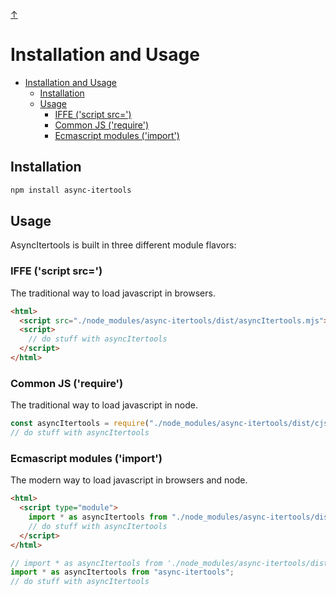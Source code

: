 [↑](../readme.md)

# Installation and Usage

- [Installation and Usage](#installation-and-usage)
  - [Installation](#installation)
  - [Usage](#usage)
    - [IFFE ('script src=')](#iffe-script-src)
    - [Common JS ('require')](#common-js-require)
    - [Ecmascript modules ('import')](#ecmascript-modules-import)

## Installation

```bash
npm install async-itertools
```

## Usage

AsyncItertools is built in three different module flavors:

### IFFE ('script src=')

The traditional way to load javascript in browsers.

```html
<html>
  <script src="./node_modules/async-itertools/dist/asyncItertools.mjs"></script>
  <script>
    // do stuff with asyncItertools
  </script>
</html>
```

### Common JS ('require')

The traditional way to load javascript in node.

```javascript
const asyncItertools = require("./node_modules/async-itertools/dist/cjs/index.cjs");
// do stuff with asyncItertools
```

### Ecmascript modules ('import')

The modern way to load javascript in browsers and node.

```html
<html>
  <script type="module">
    import * as asyncItertools from "./node_modules/async-itertools/dist/index.mjs";
    // do stuff with asyncItertools
  </script>
</html>
```

```javascript
// import * as asyncItertools from './node_modules/async-itertools/dist/index.mjs';
import * as asyncItertools from "async-itertools";
// do stuff with asyncItertools
```
